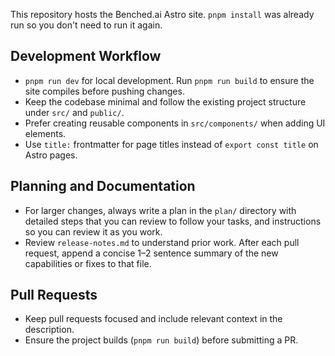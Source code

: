 This repository hosts the Benched.ai Astro site.
`pnpm install` was already run so you don't need to run it again.

## Development Workflow

- `pnpm run dev` for local development. Run `pnpm run build` to ensure the site compiles before pushing changes.
- Keep the codebase minimal and follow the existing project structure under `src/` and `public/`.
- Prefer creating reusable components in `src/components/` when adding UI elements.
- Use `title:` frontmatter for page titles instead of `export const title` on Astro pages.

## Planning and Documentation

- For larger changes, always write a plan in the `plan/` directory with detailed steps that you can review to follow your tasks, and instructions so you can review it as you work.
- Review `release-notes.md` to understand prior work. After each pull request, append a concise 1–2 sentence summary of the new capabilities or fixes to that file.

## Pull Requests

- Keep pull requests focused and include relevant context in the description.
- Ensure the project builds (`pnpm run build`) before submitting a PR.
